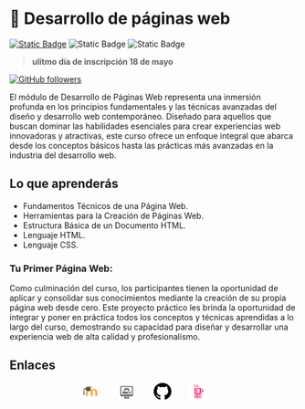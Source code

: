 <!-- En este módulo, exploraremos los fundamentos técnicos y las herramientas necesarias para crear páginas web efectivas y atractivas. Desde entender cómo funciona un navegador hasta dominar los lenguajes de marcado y estilos, este curso te proporcionará las habilidades necesarias para construir tu primera página web. -->

# 🦕 Desarrollo de páginas web
[![Static Badge](https://img.shields.io/badge/Inscribete-formulario-yellow)](https://forms.gle/aUrLSjFNvq3VTKPr6)
![Static Badge](https://img.shields.io/badge/modalidad-sábdos-green)
![Static Badge](https://img.shields.io/badge/horario-10%3A00_a_14%3A00_h-red)

> **ulitmo día de inscripción 18 de mayo**

[![GitHub followers](https://img.shields.io/github/followers/Alfonso6z)](https://github.com/Alfonso6z)


El módulo de Desarrollo de Páginas Web representa una inmersión profunda en los principios fundamentales y las técnicas avanzadas del diseño y desarrollo web contemporáneo. Diseñado para aquellos que buscan dominar las habilidades esenciales para crear experiencias web innovadoras y atractivas, este curso ofrece un enfoque integral que abarca desde los conceptos básicos hasta las prácticas más avanzadas en la industria del desarrollo web.

## Lo que aprenderás
* Fundamentos Técnicos de una Página Web.
* Herramientas para la Creación de Páginas Web.
* Estructura Básica de un Documento HTML.
* Lenguaje HTML.
* Lenguaje CSS.


### Tu Primer Página Web:
Como culminación del curso, los participantes tienen la oportunidad de aplicar y consolidar sus conocimientos mediante la creación de su propia página web desde cero. Este proyecto práctico les brinda la oportunidad de integrar y poner en práctica todos los conceptos y técnicas aprendidas a lo largo del curso, demostrando su capacidad para diseñar y desarrollar una experiencia web de alta calidad y profesionalismo.


## Enlaces

<div style="width:50%; display:flex; margin:auto; justify-content:space-around">
    <a href="http://187.217.4.141/~edc/moodle/"><img src="https://github.com/wolfycode-a6z/actividades-pilares-16s/blob/main/alfonsoGonzalezZempoalteca/edc/assets/moodle.png?raw=true" style="width:50%"></a>
    <a href="" target="_blank"><img src="https://github.com/wolfycode-a6z/actividades-pilares-16s/blob/main/alfonsoGonzalezZempoalteca/edc/assets/instalaciones.png?raw=true"  style="width:50%"></a>
    <a href="" target="_blank"><img src="https://github.com/wolfycode-a6z/actividades-pilares-16s/blob/main/alfonsoGonzalezZempoalteca/edc/assets/github.png?raw=true"  style="width:50%"></a>
    <a href="" target="_blank"><img src="https://github.com/wolfycode-a6z/actividades-pilares-16s/blob/main/alfonsoGonzalezZempoalteca/edc/assets/desarrollo.png?raw=true"  style="width:50%"></a>
</div>
